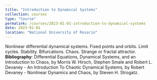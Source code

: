 ```yaml
---
title: "Introduction to Dynamical Systems"
collection: courses
type: "Course"
permalink: /courses/2023-01-01-introduction-to-dynamical-systems
date: 2023-01-01
location: "National University of Rosario"
---
```


Nonlinear differential dynamical systems. Fixed points and orbits. Limit cycles. Stability. Bifurcations. Chaos. Strange or fractal attractor.
**Bibliography**: Differential Equations, Dynamical Systems, and an Introduction to Chaos, by Morris W. Hirsch, Stephen Smale and Robert L. Devaney -  An Introduction To Chaotic Dynamical Systems, by Robert Devaney -  Nonlinear Dynamics and Chaos, by Steven H. Strogatz.
